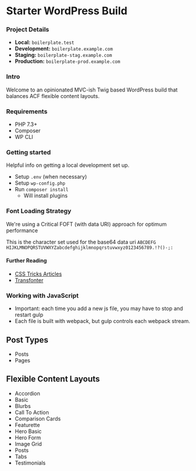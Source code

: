 # Starter WordPress Build

### Project Details
* __Local:__ `boilerplate.test`
* __Development:__ `boilerplate.example.com`
* __Staging:__ `boilerplate-stag.example.com`
* __Production:__ `boilerplate-prod.example.com`

### Intro
Welcome to an opinionated MVC-ish Twig based WordPress build that balances ACF flexible content layouts.

### Requirements
* PHP 7.3+
* Composer
* WP CLI

### Getting started
Helpful info on getting a local development set up.
* Setup `.env` (when necessary)
* Setup `wp-config.php`
* Run `composer install`
    * Will install plugins

### Font Loading Strategy
We're using a Critical FOFT (with data URI) approach for optimum performance

This is the character set used for the base64 data uri `ABCDEFG​HIJKLMNOPQRSTUVWXYZabcdefg​hijklmnopqrstuvwxyz0123456789.!?()-;:`

#### Further Reading
* [CSS Tricks Articles](https://css-tricks.com/the-best-font-loading-strategies-and-how-to-execute-them/#critical-foft-with-data-uris)
* [Transfonter](https://transfonter.org/)

### Working with JavaScript
* Important: each time you add a new js file, you may have to stop and restart gulp
* Each file is built with webpack, but gulp controls each webpack stream.
## Post Types
* Posts
* Pages

## Flexible Content Layouts
* Accordion
* Basic
* Blurbs
* Call To Action
* Comparison Cards
* Featurette
* Hero Basic
* Hero Form
* Image Grid
* Posts
* Tabs
* Testimonials